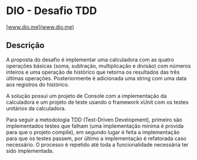 # DIO - Desafio TDD

[www.dio.me](www.dio.me)

## Descrição

A proposta do desafio é implementar uma calculadora com as quatro operações básicas (soma, subtração, multiplicação e divisão) com números inteiros e uma operação de histórico que retorna os resultados das três últimas operações. Posteriormente é adicionada uma string com uma data aos registros do histórico.

A solução possui um projeto de Console com a implementação da calculadora e um projeto de teste usando o framework xUnit com os testes unitários da calculadora.

Para seguir a metodologia TDD (Test-Driven Development), primeiro são implementados testes que falham (uma implementação mínima é provida para que o projeto compile), em segundo lugar é feita a implementação para que os testes passem, por último a implementação é refatorada caso necessário. O processo é repetido até toda a funcionalidade necessária ter sido implementada.

